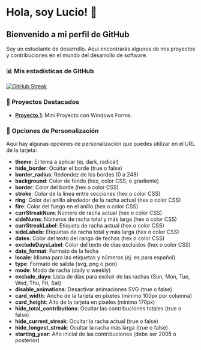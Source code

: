 # Hola, soy Lucio! 👋

## Bienvenido a mi perfil de GitHub

Soy un estudiante de desarrollo. Aquí encontrarás algunos de mis proyectos y contribuciones en el mundo del desarrollo de software.

### 📊 Mis estadísticas de GitHub

[![GitHub Streak](https://streak-stats.demolab.com/?user=LucioDev7&theme=dark&hide_border=true&border_radius=10&currStreakNum=2FD3EB&fire=pink&sideLabels=F00&dates=F00&background=000000)](https://git.io/streak-stats)

### 🚀 Proyectos Destacados

- **[Proyecto 1](https://github.com/LucioDev7/AnimeDesktop)**: Mini Proyecto con Windows Forms.


### 🎨 Opciones de Personalización

Aquí hay algunas opciones de personalización que puedes utilizar en el URL de la tarjeta:

- **theme**: El tema a aplicar (ej. dark, radical)
- **hide_border**: Ocultar el borde (true o false)
- **border_radius**: Redondez de los bordes (0 a 248)
- **background**: Color de fondo (hex, color CSS, o gradiente)
- **border**: Color del borde (hex o color CSS)
- **stroke**: Color de la línea entre secciones (hex o color CSS)
- **ring**: Color del anillo alrededor de la racha actual (hex o color CSS)
- **fire**: Color del fuego en el anillo (hex o color CSS)
- **currStreakNum**: Número de racha actual (hex o color CSS)
- **sideNums**: Números de racha total y más larga (hex o color CSS)
- **currStreakLabel**: Etiqueta de racha actual (hex o color CSS)
- **sideLabels**: Etiquetas de racha total y más larga (hex o color CSS)
- **dates**: Color del texto del rango de fechas (hex o color CSS)
- **excludeDaysLabel**: Color del texto de días excluidos (hex o color CSS)
- **date_format**: Formato de la fecha
- **locale**: Idioma para las etiquetas y números (ej. es para español)
- **type**: Formato de salida (svg, png o json)
- **mode**: Modo de racha (daily o weekly)
- **exclude_days**: Lista de días para excluir de las rachas (Sun, Mon, Tue, Wed, Thu, Fri, Sat)
- **disable_animations**: Desactivar animaciones SVG (true o false)
- **card_width**: Ancho de la tarjeta en píxeles (mínimo 100px por columna)
- **card_height**: Alto de la tarjeta en píxeles (mínimo 170px)
- **hide_total_contributions**: Ocultar las contribuciones totales (true o false)
- **hide_current_streak**: Ocultar la racha actual (true o false)
- **hide_longest_streak**: Ocultar la racha más larga (true o false)
- **starting_year**: Año inicial de las contribuciones (debe ser 2005 o posterior)

